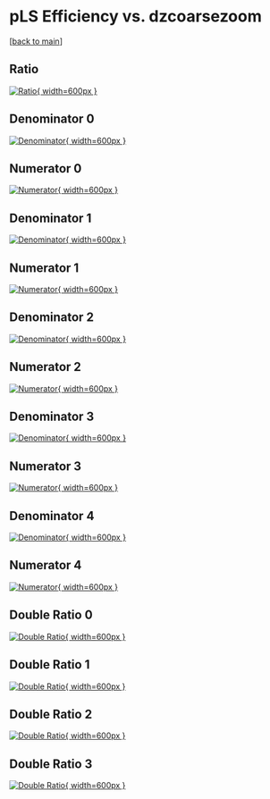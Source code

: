 # pLS Efficiency vs. dzcoarsezoom

[[back to main](./)]



## Ratio

[![Ratio](../mtv/var/pLS_base_13_-1_eff_dzcoarsezoom.png){ width=600px }](../mtv/var/pLS_base_13_-1_eff_dzcoarsezoom.pdf)

## Denominator 0

[![Denominator](../mtv/den/pLS_base_13_-1_eff_dzcoarsezoom_den0.png){ width=600px }](../mtv/den/pLS_base_13_-1_eff_dzcoarsezoom_den0.pdf)

## Numerator 0

[![Numerator](../mtv/num/pLS_base_13_-1_eff_dzcoarsezoom_num0.png){ width=600px }](../mtv/num/pLS_base_13_-1_eff_dzcoarsezoom_num0.pdf)

## Denominator 1

[![Denominator](../mtv/den/pLS_base_13_-1_eff_dzcoarsezoom_den1.png){ width=600px }](../mtv/den/pLS_base_13_-1_eff_dzcoarsezoom_den1.pdf)

## Numerator 1

[![Numerator](../mtv/num/pLS_base_13_-1_eff_dzcoarsezoom_num1.png){ width=600px }](../mtv/num/pLS_base_13_-1_eff_dzcoarsezoom_num1.pdf)

## Denominator 2

[![Denominator](../mtv/den/pLS_base_13_-1_eff_dzcoarsezoom_den2.png){ width=600px }](../mtv/den/pLS_base_13_-1_eff_dzcoarsezoom_den2.pdf)

## Numerator 2

[![Numerator](../mtv/num/pLS_base_13_-1_eff_dzcoarsezoom_num2.png){ width=600px }](../mtv/num/pLS_base_13_-1_eff_dzcoarsezoom_num2.pdf)

## Denominator 3

[![Denominator](../mtv/den/pLS_base_13_-1_eff_dzcoarsezoom_den3.png){ width=600px }](../mtv/den/pLS_base_13_-1_eff_dzcoarsezoom_den3.pdf)

## Numerator 3

[![Numerator](../mtv/num/pLS_base_13_-1_eff_dzcoarsezoom_num3.png){ width=600px }](../mtv/num/pLS_base_13_-1_eff_dzcoarsezoom_num3.pdf)

## Denominator 4

[![Denominator](../mtv/den/pLS_base_13_-1_eff_dzcoarsezoom_den4.png){ width=600px }](../mtv/den/pLS_base_13_-1_eff_dzcoarsezoom_den4.pdf)

## Numerator 4

[![Numerator](../mtv/num/pLS_base_13_-1_eff_dzcoarsezoom_num4.png){ width=600px }](../mtv/num/pLS_base_13_-1_eff_dzcoarsezoom_num4.pdf)

## Double Ratio 0

[![Double Ratio](../mtv/ratio/pLS_base_13_-1_eff_dzcoarsezoom_ratio0.png){ width=600px }](../mtv/ratio/pLS_base_13_-1_eff_dzcoarsezoom_ratio0.pdf)

## Double Ratio 1

[![Double Ratio](../mtv/ratio/pLS_base_13_-1_eff_dzcoarsezoom_ratio1.png){ width=600px }](../mtv/ratio/pLS_base_13_-1_eff_dzcoarsezoom_ratio1.pdf)

## Double Ratio 2

[![Double Ratio](../mtv/ratio/pLS_base_13_-1_eff_dzcoarsezoom_ratio2.png){ width=600px }](../mtv/ratio/pLS_base_13_-1_eff_dzcoarsezoom_ratio2.pdf)

## Double Ratio 3

[![Double Ratio](../mtv/ratio/pLS_base_13_-1_eff_dzcoarsezoom_ratio3.png){ width=600px }](../mtv/ratio/pLS_base_13_-1_eff_dzcoarsezoom_ratio3.pdf)

